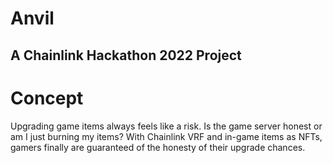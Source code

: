 # Anvil
## A Chainlink Hackathon 2022 Project

# Concept
Upgrading game items always feels like a risk. Is the game server honest or am I just burning my items? With Chainlink VRF and in-game items as NFTs, gamers finally are guaranteed of the honesty of their upgrade chances.

